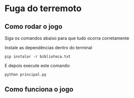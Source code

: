 # Fuga do terremoto

## Como rodar o jogo

Siga os comandos abaixo para que tudo ocorra corretamente

Instale as dependências dentro do terminal

```
pip instalar -r biblioteca.txt
```

E depois execute este comando:
```
python principal.py
```

## Como funciona o jogo
